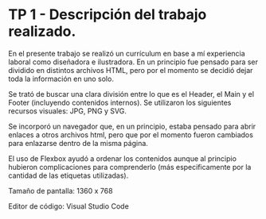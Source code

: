 # TP 1 - Descripción del trabajo realizado.
<p>En el presente trabajo se realizó un currículum en base a mí experiencia laboral como diseñadora e ilustradora. En un principio fue pensado para ser dividido en distintos archivos HTML, pero por el momento se decidió dejar toda la información en uno solo.</p>
<p>Se trató de buscar una clara división entre lo que es el Header, el Main y el Footer (incluyendo contenidos internos). Se utilizaron los siguientes recursos visuales: JPG, PNG y SVG.</p>
<p>Se incorporó un navegador que, en un principio, estaba pensado para abrir enlaces a otros archivos html, pero que por el momento fueron cambiados para enlazarse dentro de la misma página.</p>
<p></p>El uso de Flexbox ayudó a ordenar los contenidos aunque al principio hubieron complicaciones para comprenderlo (más especificamente por la cantidad de las etiquetas utilizadas).</p>

<p>Tamaño de pantalla: 1360 x 768</p>
<p>Editor de código: Visual Studio Code</p>

